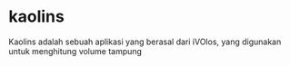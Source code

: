 # kaolins
Kaolins adalah sebuah aplikasi yang berasal dari iVOlos, yang digunakan untuk menghitung volume tampung
